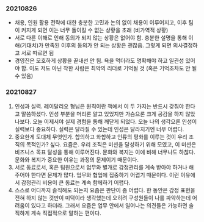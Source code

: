### 20210826
- 채용, 인원 활용 전략에 대한 충분한 고민과 논의 없이 채용이 이루어지고, 이후 팀이 커지게 되면 이는 너무 돌이킬 수 없는 상황을 초래 (비가역적 상황)
- 서로 다른 이해로 인해 동의가 되지 않는 상황은 없어야 함. 충분한 설명을 통해 이해(기대치)가 만족된 이후의 동의가 안 되는 상황은 괜찮음. 그렇게 되면 의사결정하고 서로 따르면 됨
- 경영진은 모호하게 상황을 끝내선 안 됨. 욕을 먹더라도 명확해야 하고 일관성 있어야 함. 이도 저도 아닌 착한 사람은 최악의 리더로 기억될 것 (혹은 기억조차도 안 될 수 있음)

### 20210827
1. 인성과 실력. 레이달리오 형님은 원칙이란 책에서 이 두 가지는 반드시 갖춰야 한다고 말씀하셨다. 인성 부분을 머리론 알고 있었지만 가슴으론 크게 공감을 하지 않았나보다. 오늘 이제서야 실제 경험을 통해 깨닫게 되었다. 오늘 나의 생각으론 인성이 실력보다 중요하다. 실력은 달라질 수 있는데 인성은 달라지기엔 너무 어렵다. 
2. 중요한게 도대체 무엇인가. 합의하고 화합하고 인류의 평화를 이루는 것이 우리 조직의 목적인가? 싶다. 요즘은. 우리 조직은 미션을 달성하기 위해 모였고, 이 미션은 비즈니스 목표 달성을 통해 이루어진다. 문화와 복지는 이에 비해 너무나도 하찮다. 문화와 복지가 중요한 이유는 과정의 문제이기 때문이다. 
3. 서로 동료로서, 혹은 팀원으로서 업무와 별개로 감정관리를 계속 받아야 하거나 해 주어야 한다면 문제가 많다. 업무와 협업에 집중하기 어렵기 때문이다. 이런 이유에서 감정관리 비용이 큰 동료는 계속 함께하기 어렵다. 
4. 스스로 어디까지 솔직해도 되는지 요즘은 판단이 좀 어렵다. 한 동안은 감정 표현을 전혀 하지 않는 것만이 미덕이라 생각했는데 오히려 구성원들이 나를 파악하는데 어려움이 있다고 하더라. 그래서 요즘은 업무 안에서 일어나는 의견들은 가능하면 솔직하게 계속 직접적으로 말하는 편이다. 